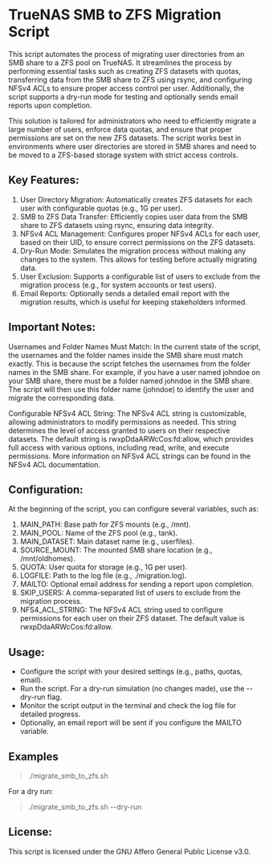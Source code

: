 # TrueNAS SMB to ZFS Migration Script

This script automates the process of migrating user directories from an SMB share to a ZFS pool on TrueNAS. It streamlines the process by performing essential tasks such as creating ZFS datasets with quotas, transferring data from the SMB share to ZFS using rsync, and configuring NFSv4 ACLs to ensure proper access control per user. Additionally, the script supports a dry-run mode for testing and optionally sends email reports upon completion.

This solution is tailored for administrators who need to efficiently migrate a large number of users, enforce data quotas, and ensure that proper permissions are set on the new ZFS datasets. The script works best in environments where user directories are stored in SMB shares and need to be moved to a ZFS-based storage system with strict access controls.

## Key Features:

1. User Directory Migration: Automatically creates ZFS datasets for each user with configurable quotas (e.g., 1G per user).
1. SMB to ZFS Data Transfer: Efficiently copies user data from the SMB share to ZFS datasets using rsync, ensuring data integrity.
1. NFSv4 ACL Management: Configures proper NFSv4 ACLs for each user, based on their UID, to ensure correct permissions on the ZFS datasets.
1. Dry-Run Mode: Simulates the migration process without making any changes to the system. This allows for testing before actually migrating data.
1. User Exclusion: Supports a configurable list of users to exclude from the migration process (e.g., for system accounts or test users).
1. Email Reports: Optionally sends a detailed email report with the migration results, which is useful for keeping stakeholders informed.

## Important Notes:

Usernames and Folder Names Must Match: In the current state of the script, the usernames and the folder names inside the SMB share must match exactly. This is because the script fetches the usernames from the folder names in the SMB share. For example, if you have a user named johndoe on your SMB share, there must be a folder named johndoe in the SMB share. The script will then use this folder name (johndoe) to identify the user and migrate the corresponding data.

Configurable NFSv4 ACL String: The NFSv4 ACL string is customizable, allowing administrators to modify permissions as needed. This string determines the level of access granted to users on their respective datasets. The default string is rwxpDdaARWcCos:fd:allow, which provides full access with various options, including read, write, and execute permissions. More information on NFSv4 ACL strings can be found in the NFSv4 ACL documentation.

## Configuration:

At the beginning of the script, you can configure several variables, such as:

1. MAIN_PATH: Base path for ZFS mounts (e.g., /mnt).
1. MAIN_POOL: Name of the ZFS pool (e.g., tank).
1. MAIN_DATASET: Main dataset name (e.g., userfiles).
1. SOURCE_MOUNT: The mounted SMB share location (e.g., /mnt/oldhomes).
1. QUOTA: User quota for storage (e.g., 1G per user).
1. LOGFILE: Path to the log file (e.g., ./migration.log).
1. MAILTO: Optional email address for sending a report upon completion.
1. SKIP_USERS: A comma-separated list of users to exclude from the migration process.
1. NFS4_ACL_STRING: The NFSv4 ACL string used to configure permissions for each user on their ZFS dataset. The default value is rwxpDdaARWcCos:fd:allow.

## Usage:

* Configure the script with your desired settings (e.g., paths, quotas, email).
* Run the script. For a dry-run simulation (no changes made), use the --dry-run flag.
* Monitor the script output in the terminal and check the log file for detailed progress.
* Optionally, an email report will be sent if you configure the MAILTO variable.

## Examples
> ./migrate_smb_to_zfs.sh

For a dry run:
> ./migrate_smb_to_zfs.sh --dry-run

## License:
This script is licensed under the GNU Affero General Public License v3.0.
